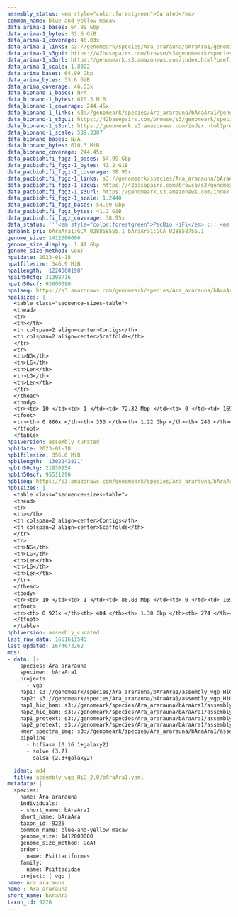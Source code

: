 ```yaml
---
assembly_status: <em style="color:forestgreen">Curated</em>
common_name: blue-and-yellow macaw
data_arima-1_bases: 64.99 Gbp
data_arima-1_bytes: 33.6 GiB
data_arima-1_coverage: 46.03x
data_arima-1_links: s3://genomeark/species/Ara_ararauna/bAraAra1/genomic_data/arima/<br>
data_arima-1_s3gui: https://42basepairs.com/browse/s3/genomeark/species/Ara_ararauna/bAraAra1/genomic_data/arima/
data_arima-1_s3url: https://genomeark.s3.amazonaws.com/index.html?prefix=species/Ara_ararauna/bAraAra1/genomic_data/arima/
data_arima-1_scale: 1.8022
data_arima_bases: 64.99 Gbp
data_arima_bytes: 33.6 GiB
data_arima_coverage: 46.03x
data_bionano-1_bases: N/A
data_bionano-1_bytes: 610.3 MiB
data_bionano-1_coverage: 244.45x
data_bionano-1_links: s3://genomeark/species/Ara_ararauna/bAraAra1/genomic_data/bionano/<br>
data_bionano-1_s3gui: https://42basepairs.com/browse/s3/genomeark/species/Ara_ararauna/bAraAra1/genomic_data/bionano/
data_bionano-1_s3url: https://genomeark.s3.amazonaws.com/index.html?prefix=species/Ara_ararauna/bAraAra1/genomic_data/bionano/
data_bionano-1_scale: 539.3307
data_bionano_bases: N/A
data_bionano_bytes: 610.3 MiB
data_bionano_coverage: 244.45x
data_pacbiohifi_fqgz-1_bases: 54.99 Gbp
data_pacbiohifi_fqgz-1_bytes: 41.2 GiB
data_pacbiohifi_fqgz-1_coverage: 38.95x
data_pacbiohifi_fqgz-1_links: s3://genomeark/species/Ara_ararauna/bAraAra1/genomic_data/pacbio_hifi/<br>
data_pacbiohifi_fqgz-1_s3gui: https://42basepairs.com/browse/s3/genomeark/species/Ara_ararauna/bAraAra1/genomic_data/pacbio_hifi/
data_pacbiohifi_fqgz-1_s3url: https://genomeark.s3.amazonaws.com/index.html?prefix=species/Ara_ararauna/bAraAra1/genomic_data/pacbio_hifi/
data_pacbiohifi_fqgz-1_scale: 1.2440
data_pacbiohifi_fqgz_bases: 54.99 Gbp
data_pacbiohifi_fqgz_bytes: 41.2 GiB
data_pacbiohifi_fqgz_coverage: 38.95x
data_status: '''<em style="color:forestgreen">PacBio HiFi</em> ::: <em style="color:forestgreen">Arima</em>'''
genbank_pri: bAraAra1:GCA_028858555.1 bAraAra1:GCA_028858755.1
genome_size: 1412000000
genome_size_display: 1.41 Gbp
genome_size_method: GoAT
hpa1date: 2023-01-18
hpa1filesize: 346.9 MiB
hpa1length: '1224360198'
hpa1n50ctg: 31398716
hpa1n50scf: 93600390
hpa1seq: https://s3.amazonaws.com/genomeark/species/Ara_ararauna/bAraAra1/assembly_curated/bAraAra1.hap1.cur.20230118.fasta.gz
hpa1sizes: |
  <table class="sequence-sizes-table">
  <thead>
  <tr>
  <th></th>
  <th colspan=2 align=center>Contigs</th>
  <th colspan=2 align=center>Scaffolds</th>
  </tr>
  <tr>
  <th>NG</th>
  <th>LG</th>
  <th>Len</th>
  <th>LG</th>
  <th>Len</th>
  </tr>
  </thead>
  <tbody>
  <tr><td> 10 </td><td> 1 </td><td> 72.32 Mbp </td><td> 0 </td><td> 169.34 Mbp </td></tr><tr><td> 20 </td><td> 3 </td><td> 68.24 Mbp </td><td> 1 </td><td> 164.30 Mbp </td></tr><tr><td> 30 </td><td> 5 </td><td> 61.80 Mbp </td><td> 2 </td><td> 134.34 Mbp </td></tr><tr><td> 40 </td><td> 8 </td><td> 42.47 Mbp </td><td> 3 </td><td> 126.90 Mbp </td></tr><tr style="background-color:#cccccc;"><td> 50 </td><td> 12 </td><td style="background-color:#88ff88;"> 31.40 Mbp </td><td> 5 </td><td style="background-color:#88ff88;"> 93.60 Mbp </td></tr><tr><td> 60 </td><td> 17 </td><td> 21.31 Mbp </td><td> 6 </td><td> 91.21 Mbp </td></tr><tr><td> 70 </td><td> 26 </td><td> 13.17 Mbp </td><td> 8 </td><td> 44.21 Mbp </td></tr><tr><td> 80 </td><td> 42 </td><td> 4.59 Mbp </td><td> 15 </td><td> 10.79 Mbp </td></tr><tr><td> 90 </td><td> 0 </td><td>  </td><td> 0 </td><td>  </td></tr><tr><td> 100 </td><td> 0 </td><td>  </td><td> 0 </td><td>  </td></tr></tbody>
  <tfoot>
  <tr><th> 0.866x </th><th> 353 </th><th> 1.22 Gbp </th><th> 246 </th><th> 1.22 Gbp </th></tr>
  </tfoot>
  </table>
hpa1version: assembly_curated
hpb1date: 2023-01-18
hpb1filesize: 356.6 MiB
hpb1length: '1302242811'
hpb1n50ctg: 21930954
hpb1n50scf: 95511290
hpb1seq: https://s3.amazonaws.com/genomeark/species/Ara_ararauna/bAraAra1/assembly_curated/bAraAra1.hap2.cur.20230118.fasta.gz
hpb1sizes: |
  <table class="sequence-sizes-table">
  <thead>
  <tr>
  <th></th>
  <th colspan=2 align=center>Contigs</th>
  <th colspan=2 align=center>Scaffolds</th>
  </tr>
  <tr>
  <th>NG</th>
  <th>LG</th>
  <th>Len</th>
  <th>LG</th>
  <th>Len</th>
  </tr>
  </thead>
  <tbody>
  <tr><td> 10 </td><td> 1 </td><td> 86.88 Mbp </td><td> 0 </td><td> 169.78 Mbp </td></tr><tr><td> 20 </td><td> 3 </td><td> 83.00 Mbp </td><td> 1 </td><td> 164.48 Mbp </td></tr><tr><td> 30 </td><td> 5 </td><td> 64.21 Mbp </td><td> 2 </td><td> 134.14 Mbp </td></tr><tr><td> 40 </td><td> 8 </td><td> 34.92 Mbp </td><td> 3 </td><td> 127.37 Mbp </td></tr><tr style="background-color:#cccccc;"><td> 50 </td><td> 13 </td><td style="background-color:#88ff88;"> 21.93 Mbp </td><td> 5 </td><td style="background-color:#88ff88;"> 95.51 Mbp </td></tr><tr><td> 60 </td><td> 21 </td><td> 14.65 Mbp </td><td> 6 </td><td> 89.27 Mbp </td></tr><tr><td> 70 </td><td> 32 </td><td> 10.43 Mbp </td><td> 8 </td><td> 44.71 Mbp </td></tr><tr><td> 80 </td><td> 49 </td><td> 5.16 Mbp </td><td> 15 </td><td> 13.85 Mbp </td></tr><tr><td> 90 </td><td> 132 </td><td> 0.59 Mbp </td><td> 66 </td><td> 0.81 Mbp </td></tr><tr><td> 100 </td><td> 0 </td><td>  </td><td> 0 </td><td>  </td></tr></tbody>
  <tfoot>
  <tr><th> 0.921x </th><th> 404 </th><th> 1.30 Gbp </th><th> 274 </th><th> 1.30 Gbp </th></tr>
  </tfoot>
  </table>
hpb1version: assembly_curated
last_raw_data: 1651611545
last_updated: 1674673262
mds:
- data: |+
    species: Ara ararauna
    specimen: bAraAra1
    projects:
      - vgp
    hap1: s3://genomeark/species/Ara_ararauna/bAraAra1/assembly_vgp_HiC_2.0/bAraAra1.HiC.hap1.20220601.fasta.gz
    hap2: s3://genomeark/species/Ara_ararauna/bAraAra1/assembly_vgp_HiC_2.0/bAraAra1.HiC.hap2.20220601.fasta.gz
    hap1_hic_bam: s3://genomeark/species/Ara_ararauna/bAraAra1/assembly_vgp_HiC_2.0/evaluation/hap1/pretext/bAraAra1_hap1__s2.bam
    hap2_hic_bam: s3://genomeark/species/Ara_ararauna/bAraAra1/assembly_vgp_HiC_2.0/evaluation/hap2/pretext/bAraAra1_hap2__s2.bam
    hap1_pretext: s3://genomeark/species/Ara_ararauna/bAraAra1/assembly_vgp_HiC_2.0/evaluation/hap1/pretext/bAraAra1_hap1__s2_heatmap.pretext
    hap2_pretext: s3://genomeark/species/Ara_ararauna/bAraAra1/assembly_vgp_HiC_2.0/evaluation/hap2/pretext/bAraAra1_hap2__s2_heatmap.pretext
    kmer_spectra_img: s3://genomeark/species/Ara_ararauna/bAraAra1/assembly_vgp_HiC_2.0/evaluation/merqury/bAraAra1_png/
    pipeline:
      - hifiasm (0.16.1+galaxy2)
      - solve (3.7)
      - salsa (2.3+galaxy2)

  ident: md4
  title: assembly_vgp_HiC_2.0/bAraAra1.yaml
metadata: |
  species:
    name: Ara ararauna
    individuals:
    - short_name: bAraAra1
    short_name: bAraAra
    taxon_id: 9226
    common_name: blue-and-yellow macaw
    genome_size: 1412000000
    genome_size_method: GoAT
    order:
      name: Psittaciformes
    family:
      name: Psittacidae
    project: [ vgp ]
name: Ara ararauna
name_: Ara_ararauna
short_name: bAraAra
taxon_id: 9226
---
```

